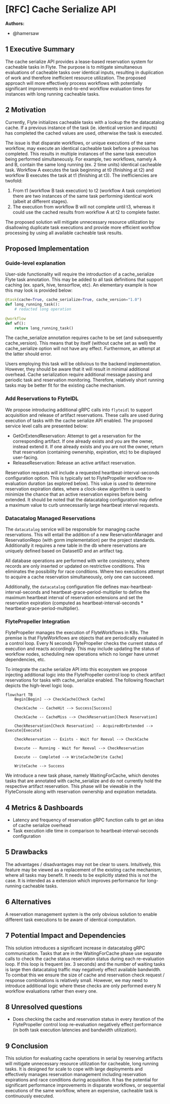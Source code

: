 # [RFC] Cache Serialize API

**Authors:**

- @hamersaw 

## 1 Executive Summary

The cache serialize API provides a lease-based reservation system for cacheable tasks in Flyte. The purpose is to mitigate simultaneous evaluations of cacheable tasks over identical inputs, resulting in duplication of work and therefore inefficient resource utilization. The proposed approach will more effectively process workflows with potentially significant improvements in end-to-end workflow evaluation times for instances with long running cacheable tasks.

## 2 Motivation

Currently, Flyte initializes cacheable tasks with a lookup the the datacatalog cache. If a previous instance of the task (ie. identical version and inputs) has completed the cached values are used, otherwise the task is executed.

The issue is that disparate workflows, or unique executions of the same workflow, may execute an identical cacheable task before a previous has completed. This results in multiple instances of the same task execution being performed simultaneously. For example, two workflows, namely A and B, contain the same long running (ex. 2 time units) identical cacheable task. Workflow A executes the task beginning at t0 (finishing at t2) and workflow B executes the task at t1 (finishing at t3). The inefficiencies are twofold:

1. From t1 (workflow B task execution) to t2 (workflow A task completion) there are two instances of the same task performing identical work (albeit at different stages).
2. The execution from workflow B will not complete until t3, whereas it could use the cached results from workflow A at t2 to complete faster.

The proposed solution will mitigate unnecessary resource utilization by disallowing duplicate task executions and provide more efficient workflow processing by using all available cacheable task results.

## Proposed Implementation

### Guide-level explanation

User-side functionality will require the introduction of a cache_serialize Flyte task annotation. This may be added to all task definitions that support caching (ex. spark, hive, tensorflow, etc). An elementary example is how this may look is provided below:
    
```python
@task(cache=True, cache_serialize=True, cache_version="1.0")
def long_running_task():
    # redacted long operation
    
@workflow
def wf():
    return long_running_task()
```

The cache_serialize annotation requires cache to be set (and subsequently cache_version). This means that by itself (without cache set as well) the cache_serialize option will not have any effect. Furthermore, an attempt at the latter should error.

Users employing this task will be oblivious to the backend implementation. However, they should be aware that it will result in minimal additional overhead. Cache serialization require additional message passing and periodic task and reservation monitoring. Therefore, relatively short running tasks may be better fit for the existing cache mechanism.

### Add Reservations to FlyteIDL

We propose introducing additional gRPC calls into `flyteidl` to support acquisition and release of artifact reservations. These calls are used during execution of tasks with the cache serialize API enabled. The proposed service level calls are presented below:

- GetOrExtendReservation: Attempt to get a reservation for the corresponding artifact. If one already exists and you are the owner, instead extend it. If one already exists and you are not the owner, return that reservation (containing ownership, expiration, etc) to be displayed user-facing.
- ReleaseReservation: Release an active artifact reservation.

Reservation requests will include a requested heartbeat-interval-seconds configuration option. This is typically set to FlytePropeller workflow re-evaluation duration (as explored below). This value is used to determine reservation expiration dates, where a clock-skew algorithm is used to minimize the chance that an active reservation expires before being extended. It should be noted that the datacatalog configuration may define a maximum value to curb unnecessarily large heartbeat interval requests.

### Datacatalog Managed Reservations
The `datacatalog` service will be responsible for managing cache reservations. This will entail the addition of a new ReservationManager and ReservationRepo (with gorm implementation) per the project standards. Additionally it requires a new table in the db where reservations are uniquely defined based on DatasetID and an artifact tag.

All database operations are performed with write consistency, where records are only inserted or updated on restrictive conditions. This eliminates the possibility for race conditions. Where two executions attempt to acquire a cache reservation simultaneously, only one can succeeed.

Additionally, the `datacatalog` configuration file defines max-heartbeat-interval-seconds and heartbeat-grace-period-multiplier to define the maximum heartbeat interval of reservation extensions and set the reservation expiration (computed as heartbeat-interval-seconds * heartbeat-grace-period-multiplier).

### FlytePropeller Integration

FlytePropeller manages the execution of FlyteWorkflows in K8s. The premise is that FlyteWorkflows are objects that are periodically evaluated in a control loop. Every N seconds FlytePropeller checks the current status of execution and reacts accordingly. This may include updating the status of workflow nodes, scheduling new operations which no longer have unmet dependencies, etc.

To integrate the cache serialize API into this ecosystem we propose injecting additional logic into the FlytePropeller control loop to check artifact reservations for tasks with cache_serialize enabled. The following flowchart depicts the high-level logic loop.

```mermaid
flowchart TB
    Begin[Begin] --> CheckCache[Check Cache]
    
    CheckCache -- CacheHit --> Success[Success]
    
    CheckCache -- CacheMiss --> CheckReservation[Check Reservation]
    
    CheckReservation[Check Reservation] -- AcquiredOrExtended --> Execute[Execute]
    
    CheckReservation -- Exists - Wait for Reeval --> CheckCache
    
    Execute -- Running - Wait for Reeval --> CheckReservation
    
    Execute -- Completed --> WriteCache[Write Cache]
    
    WriteCache --> Success

```

We introduce a new task phase, namely WaitingForCache, which denotes tasks that are annotated with cache_serialize and do not currently hold the respective artifact reservation. This phase will be viewable in the FlyteConsole along with reservation ownership and expiration metadata.

## 4 Metrics & Dashboards

- Latency and frequency of reservation gRPC function calls to get an idea of cache serialize overhead
- Task execution idle time in comparison to heartbeat-interval-seconds configuration

## 5 Drawbacks

The advantages / disadvantages may not be clear to users. Intuitively, this feature may be viewed as a replacement of the existing cache mechanism, where all tasks may benefit. It needs to be explicitly stated this is not the case. It is intended as a extension which improves performance for long-running cacheable tasks.

## 6 Alternatives

A reservation management system is the only obvious solution to enable different task executions to be aware of identical computation.

## 7 Potential Impact and Dependencies

This solution introduces a significant increase in datacatalog gRPC communication. Tasks that are in the WaitingForCache phase use separate calls to check the cache status reservation status during each re-evaluation loop. If this loop is frequent (ex. 3 seconds) and the number of waiting tasks is large then datacatalog traffic may negatively effect available bandwidth. To combat this we ensure the size of cache and reservation check request / response combinations is relatively small. However, we may need to introduce additional logic where these checks are only performed every N workflow evaluations rather then every one.

## 8 Unresolved questions

- Does checking the cache and reservation status in every iteration of the FlytePropeller control loop re-evaluation negatively effect performance (in both task execution latencies and bandwidth utilization).

## 9 Conclusion

This solution for evaluating cache operations in serial by reserving artifacts will mitigate unnecessary resource utilization for cacheable, long running tasks. It is designed for scale to cope with large deployments and effectively manages reservation management including reservation expirations and race conditions during acquisition. It has the potential for significant performance improvements in disparate workflows, or sequential executions of the same workflow, where an expensive, cacheable task is continuously executed.
